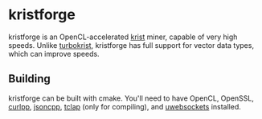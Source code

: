 # kristforge

kristforge is an OpenCL-accelerated [krist](http://krist.ceriat.net/) miner, capable of very high speeds. Unlike [turbokrist](https://github.com/apemanzilla/turbokrist), kristforge has full support for vector data types, which can improve speeds.

## Building

kristforge can be built with cmake. You'll need to have OpenCL, OpenSSL, [curlpp](http://www.curlpp.org/), [jsoncpp](https://github.com/open-source-parsers/jsoncpp), [tclap](http://tclap.sourceforge.net/) (only for compiling), and [uwebsockets](https://github.com/uNetworking/uWebSockets) installed. 